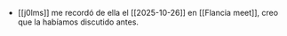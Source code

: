 - [[j0lms]] me recordó de ella el [[2025-10-26]] en [[Flancia meet]], creo que la habíamos discutido antes.